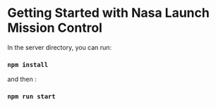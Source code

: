 # Getting Started with Nasa Launch Mission Control

In the server directory, you can run:

### `npm install`

and then :

### `npm run start`
